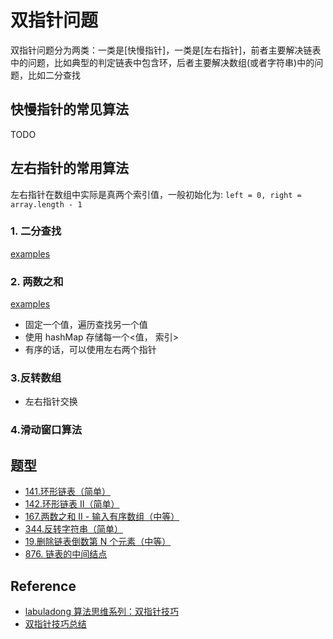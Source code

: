 # 双指针问题

双指针问题分为两类：一类是[快慢指针]，一类是[左右指针]，前者主要解决链表中的问题，比如典型的判定链表中包含环，后者主要解决数组(或者字符串)中的问题，比如二分查找

## 快慢指针的常见算法

TODO

## 左右指针的常用算法

左右指针在数组中实际是真两个索引值，一般初始化为: `left = 0, right = array.length - 1`

### 1. 二分查找

[examples](./binary-search.ts)

### 2. 两数之和

[examples](./binary-search.ts#L51)

- 固定一个值，遍历查找另一个值
- 使用 hashMap 存储每一个<值， 索引>
- 有序的话，可以使用左右两个指针

### 3.反转数组

- 左右指针交换

### 4.滑动窗口算法

## 题型

- [141.环形链表（简单）](https://leetcode-cn.com/problems/linked-list-cycle)
- [142.环形链表 II（简单）](https://leetcode-cn.com/problems/linked-list-cycle-ii)
- [167.两数之和 II - 输入有序数组（中等）](https://leetcode-cn.com/problems/two-sum-ii-input-array-is-sorted)
- [344.反转字符串（简单）](https://leetcode-cn.com/problems/reverse-string/)
- [19.删除链表倒数第 N 个元素（中等）](https://leetcode-cn.com/problems/remove-nth-node-from-end-of-list)
- [876. 链表的中间结点](https://leetcode-cn.com/problems/middle-of-the-linked-list/)

## Reference

- [labuladong 算法思维系列：双指针技巧](https://github.com/labuladong/fucking-algorithm/blob/master/%E7%AE%97%E6%B3%95%E6%80%9D%E7%BB%B4%E7%B3%BB%E5%88%97/%E5%8F%8C%E6%8C%87%E9%92%88%E6%8A%80%E5%B7%A7.md)
- [双指针技巧总结](https://labuladong.github.io/algo/2/19/50/)
